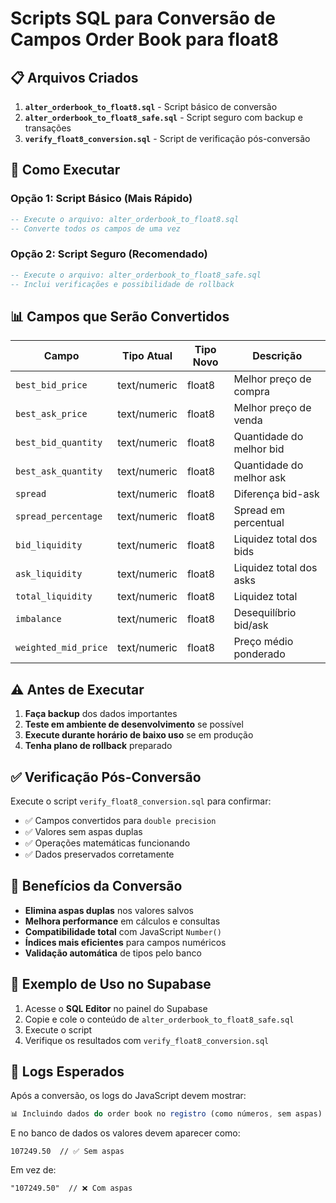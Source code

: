 # Scripts SQL para Conversão de Campos Order Book para float8

## 📋 Arquivos Criados

1. **`alter_orderbook_to_float8.sql`** - Script básico de conversão
2. **`alter_orderbook_to_float8_safe.sql`** - Script seguro com backup e transações
3. **`verify_float8_conversion.sql`** - Script de verificação pós-conversão

## 🚀 Como Executar

### Opção 1: Script Básico (Mais Rápido)
```sql
-- Execute o arquivo: alter_orderbook_to_float8.sql
-- Converte todos os campos de uma vez
```

### Opção 2: Script Seguro (Recomendado)
```sql
-- Execute o arquivo: alter_orderbook_to_float8_safe.sql
-- Inclui verificações e possibilidade de rollback
```

## 📊 Campos que Serão Convertidos

| Campo | Tipo Atual | Tipo Novo | Descrição |
|-------|------------|-----------|-----------|
| `best_bid_price` | text/numeric | float8 | Melhor preço de compra |
| `best_ask_price` | text/numeric | float8 | Melhor preço de venda |
| `best_bid_quantity` | text/numeric | float8 | Quantidade do melhor bid |
| `best_ask_quantity` | text/numeric | float8 | Quantidade do melhor ask |
| `spread` | text/numeric | float8 | Diferença bid-ask |
| `spread_percentage` | text/numeric | float8 | Spread em percentual |
| `bid_liquidity` | text/numeric | float8 | Liquidez total dos bids |
| `ask_liquidity` | text/numeric | float8 | Liquidez total dos asks |
| `total_liquidity` | text/numeric | float8 | Liquidez total |
| `imbalance` | text/numeric | float8 | Desequilíbrio bid/ask |
| `weighted_mid_price` | text/numeric | float8 | Preço médio ponderado |

## ⚠️ Antes de Executar

1. **Faça backup** dos dados importantes
2. **Teste em ambiente de desenvolvimento** se possível
3. **Execute durante horário de baixo uso** se em produção
4. **Tenha plano de rollback** preparado

## ✅ Verificação Pós-Conversão

Execute o script `verify_float8_conversion.sql` para confirmar:

- ✅ Campos convertidos para `double precision`
- ✅ Valores sem aspas duplas
- ✅ Operações matemáticas funcionando
- ✅ Dados preservados corretamente

## 🎯 Benefícios da Conversão

- **Elimina aspas duplas** nos valores salvos
- **Melhora performance** em cálculos e consultas
- **Compatibilidade total** com JavaScript `Number()`
- **Índices mais eficientes** para campos numéricos
- **Validação automática** de tipos pelo banco

## 🔧 Exemplo de Uso no Supabase

1. Acesse o **SQL Editor** no painel do Supabase
2. Copie e cole o conteúdo de `alter_orderbook_to_float8_safe.sql`
3. Execute o script
4. Verifique os resultados com `verify_float8_conversion.sql`

## 📝 Logs Esperados

Após a conversão, os logs do JavaScript devem mostrar:
```javascript
📊 Incluindo dados do order book no registro (como números, sem aspas)
```

E no banco de dados os valores devem aparecer como:
```
107249.50  // ✅ Sem aspas
```

Em vez de:
```
"107249.50"  // ❌ Com aspas
```
